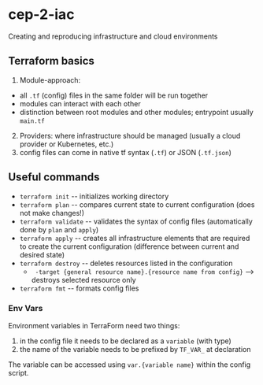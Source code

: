 # cep-2-iac
Creating and reproducing infrastructure and cloud environments


## Terraform basics

1. Module-approach: 
  - all `.tf` (config) files in the same folder will be run together
  - modules can interact with each other
  - distinction between root modules and other modules; entrypoint usually `main.tf`
2. Providers: where infrastructure should be managed (usually a cloud provider or Kubernetes, etc.)
3. config files can come in native tf syntax (`.tf`) or JSON (`.tf.json`)


## Useful commands
- `terraform init` -- initializes working directory
- `terraform plan` -- compares current state to current configuration (does not make changes!)
- `terraform validate` -- validates the syntax of config files (automatically done by `plan` and `apply`)
- `terraform apply` -- creates all infrastructure elements that are required to create the current configuration (difference between current and desired state)
- `terraform destroy` -- deletes resources listed in the configuration
    - ` -target {general resource name}.{resource name from config}` --> destroys selected resource only
- `terraform fmt` -- formats config files

### Env Vars
Environment variables in TerraForm need two things:
1. in the config file it needs to be declared as a `variable` (with type)
2. the name of the variable needs to be prefixed by `TF_VAR_` at declaration

The variable can be accessed using `var.{variable name}` within the config script.

